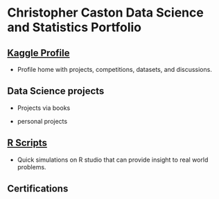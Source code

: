 # Christopher Caston Data Science and Statistics Portfolio

## [Kaggle Profile](https://www.kaggle.com/christophercaston)

 - Profile home with projects, competitions, datasets, and discussions.

## Data Science projects

 - Projects via books

 - personal projects
 
## [R Scripts](https://github.com/Chris-7965/R-Scripts)

 - Quick simulations on R studio that can provide insight to real world problems.

## Certifications
